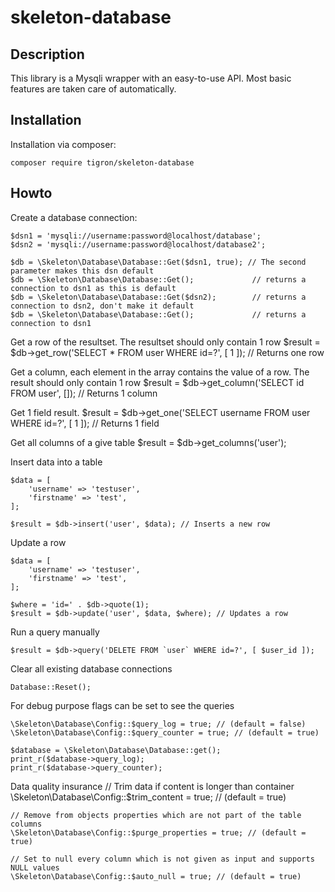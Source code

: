 # skeleton-database

## Description

This library is a Mysqli wrapper with an easy-to-use API. Most basic features
are taken care of automatically.

## Installation

Installation via composer:

    composer require tigron/skeleton-database

## Howto


Create a database connection:

    $dsn1 = 'mysqli://username:password@localhost/database';
    $dsn2 = 'mysqli://username:password@localhost/database2';

    $db = \Skeleton\Database\Database::Get($dsn1, true); // The second parameter makes this dsn default
    $db = \Skeleton\Database\Database::Get(); 			  // returns a connection to dsn1 as this is default
    $db = \Skeleton\Database\Database::Get($dsn2);		  // returns a connection to dsn2, don't make it default
    $db = \Skeleton\Database\Database::Get();			  // returns a connection to dsn1



Get a row of the resultset. The resultset should only contain 1 row
    $result = $db->get_row('SELECT * FROM user WHERE id=?', [ 1 ]); // Returns one row

Get a column, each element in the array contains the value of a row. The result
should only contain 1 row
    $result = $db->get_column('SELECT id FROM user', []); // Returns 1 column

Get 1 field result.
    $result = $db->get_one('SELECT username FROM user WHERE id=?', [ 1 ]); // Returns 1 field

Get all columns of a give table
    $result = $db->get_columns('user');

Insert data into a table

    $data = [
    	'username' => 'testuser',
    	'firstname' => 'test',
    ];

    $result = $db->insert('user', $data); // Inserts a new row

Update a row

    $data = [
    	'username' => 'testuser',
    	'firstname' => 'test',
    ];

    $where = 'id=' . $db->quote(1);
    $result = $db->update('user', $data, $where); // Updates a row

Run a query manually

	$result = $db->query('DELETE FROM `user` WHERE id=?', [ $user_id ]);

Clear all existing database connections

    Database::Reset();

For debug purpose flags can be set to see the queries

	\Skeleton\Database\Config::$query_log = true; // (default = false)
	\Skeleton\Database\Config::$query_counter = true; // (default = true)

	$database = \Skeleton\Database\Database::get();
	print_r($database->query_log);
	print_r($database->query_counter);

Data quality insurance
	// Trim data if content is longer than container
	\Skeleton\Database\Config::$trim_content = true; // (default = true)

	// Remove from objects properties which are not part of the table columns
	\Skeleton\Database\Config::$purge_properties = true; // (default = true)

	// Set to null every column which is not given as input and supports NULL values
	\Skeleton\Database\Config::$auto_null = true; // (default = true)
